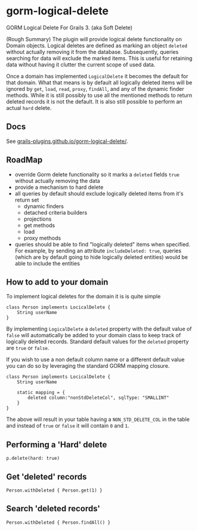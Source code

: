 # gorm-logical-delete
GORM Logical Delete For Grails 3.
(aka Soft Delete)

(Rough Summary)
The plugin will provide logical delete functionality on Domain objects. Logical deletes are defined as marking an object
`deleted` without actually removing it from the database. Subsequently, queries searching for data will exclude the marked items.
This is useful for retaining data without having it clutter the current scope of used data.

Once a domain has implemented `LogicalDelete` it becomes the default for that domain. What that means is by default
all logically deleted items will be ignored by `get`, `load`, `read`, `proxy`, `findAll`, and any of the dynamic finder methods.
While it is still possibly to use all the mentioned methods to return deleted records it is not the default. It is also
still possible to perform an actual `hard` delete.

## Docs

See [grails-plugins.github.io/gorm-logical-delete/](https://grails-plugins.github.io/gorm-logical-delete/).

## RoadMap

- override Gorm delete functionality so it marks a `deleted` fields `true` without actually removing the data
- provide a mechanism to hard delete
- all queries by default should exclude logically deleted items from it's return set
    - dynamic finders
    - detached criteria builders
    - projections
    - get methods
    - load
    - proxy methods
- queries should be able to find "logically deleted" items when specified. For example, by sending an attribute `includeDeleted: true`,
queries (which are by default going to hide logically deleted entities) would be able to include the entities

## How to add to your domain

To implement logical deletes for the domain it is is quite simple

```
class Person implements LocicalDelete {
    String userName
}
```

By implementing `LogicalDelete` a `deleted` property with the default value of `false` will automatically be added to
your domain class to keep track of logically deleted records. Standard default values for the `deleted` property are 
`true` or `false`.

If you wish to use a non default column name or a different default value you can do so by leveraging the standard GORM
mapping closure.

```
class Person implements LocicalDelete {
    String userName
    
    static mapping = {
        deleted column:"nonStdDeleteCol", sqlType: "SMALLINT"
    }
}
```

The above will result in your table having a `NON_STD_DELETE_COL` in the table and instead of `true` or `false` it will
contain `0` and `1`.

## Performing a 'Hard' delete
```
p.delete(hard: true)
```

## Get 'deleted' records
```
Person.withDeleted { Person.get(1) }
```

## Search 'deleted records'
```
Person.withDeleted { Person.findAll() }
```